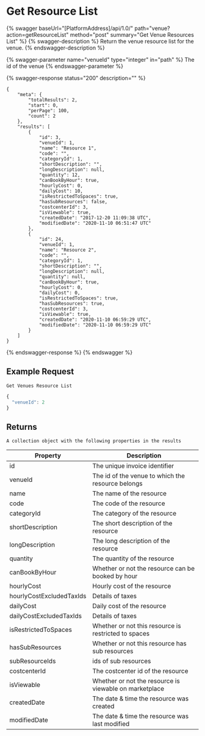 # Get Resource List

{% swagger baseUrl="[PlatformAddress]/api/1.0/" path="venue?action=getResourceList" method="post" summary="Get Venue Resources List" %}
{% swagger-description %}
Return the venue resource list for the venue.
{% endswagger-description %}

{% swagger-parameter name="venueId" type="integer" in="path" %}
The id of the venue
{% endswagger-parameter %}

{% swagger-response status="200" description="" %}
```
{
    "meta": {
        "totalResults": 2,
        "start": 0,
        "perPage": 100,
        "count": 2
    },
    "results": [
        {
            "id": 3,
            "venueId": 1,
            "name": "Resource 1",
            "code": "",
            "categoryId": 1,
            "shortDescription": "",
            "longDescription": null,
            "quantity": 12,
            "canBookByHour": true,
            "hourlyCost": 0,
            "dailyCost": 10,
            "isRestrictedToSpaces": true,
            "hasSubResources": false,
            "costcenterId": 3,
            "isViewable": true,
            "createdDate": "2017-12-20 11:09:38 UTC",
            "modifiedDate": "2020-11-10 06:51:47 UTC"
        },
        {
            "id": 24,
            "venueId": 1,
            "name": "Resource 2",
            "code": "",
            "categoryId": 1,
            "shortDescription": "",
            "longDescription": null,
            "quantity": null,
            "canBookByHour": true,
            "hourlyCost": 0,
            "dailyCost": 0,
            "isRestrictedToSpaces": true,
            "hasSubResources": true,
            "costcenterId": 3,
            "isViewable": true,
            "createdDate": "2020-11-10 06:59:29 UTC",
            "modifiedDate": "2020-11-10 06:59:29 UTC"
        }
    ]
}
```
{% endswagger-response %}
{% endswagger %}

## Example Request

`Get Venues Resource List`

```javascript
{
  "venueId": 2
}
```

## Returns

`A collection object with the following properties in the results`

| Property                 | Description                                            |
| ------------------------ | ------------------------------------------------------ |
| id                       | The unique invoice identifier                          |
| venueId                  | The id of the venue to which the resource belongs      |
| name                     | The name of the resource                               |
| code                     | The code of the resource                               |
| categoryId               | The category of the resource                           |
| shortDescription         | The short description of the resource                  |
| longDescription          | The long description of the resource                   |
| quantity                 | The quantity of the resource                           |
| canBookByHour            | Whether or not the resource can be booked by hour      |
| hourlyCost               | Hourly cost of the resource                            |
| hourlyCostExcludedTaxIds | Details of taxes                                       |
| dailyCost                | Daily cost of the resource                             |
| dailyCostExcludedTaxIds  | Details of taxes                                       |
| isRestrictedToSpaces     | Whether or not this resource is restricted to spaces   |
| hasSubResources          | Whether or not this resource has sub resources         |
| subResourceIds           | ids of sub resources                                   |
| costcenterId             | The costcenter id of the resource                      |
| isViewable               | Whether or not the resource is viewable on marketplace |
| createdDate              | The date & time the resource was created               |
| modifiedDate             | The date & time the resource was last modified         |
